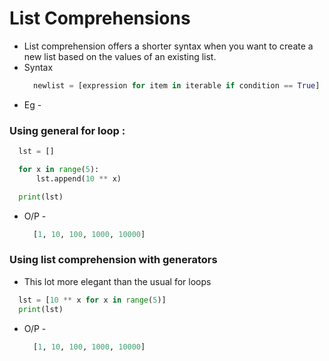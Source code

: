 # List Comprehensions
+ List comprehension offers a shorter syntax when you want to create a new list based on the values of an existing list.
+ Syntax
  ```.py
    newlist = [expression for item in iterable if condition == True]
  ```
+ Eg -

### Using general for loop :
```.py
  lst = []

  for x in range(5):
      lst.append(10 ** x)

  print(lst)
```
+ O/P -
  ```.py
    [1, 10, 100, 1000, 10000]
  ```
  
### Using list comprehension with generators 

+ This lot more elegant than the usual for loops
```.py
  lst = [10 ** x for x in range(5)]
  print(lst)
```
+ O/P -
  ```.py
    [1, 10, 100, 1000, 10000]
  ```
